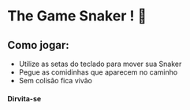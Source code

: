 # The Game Snaker ! :snake: 
 
## Como jogar:

- Utilize as setas do teclado para mover sua Snaker
- Pegue as comidinhas que aparecem no caminho
- Sem colisão fica vivão

#### Dirvita-se
